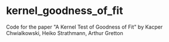 # kernel_goodness_of_fit
Code for the paper "A Kernel Test of Goodness of Fit" by Kacper Chwialkowski, Heiko Strathmann, Arthur Gretton
